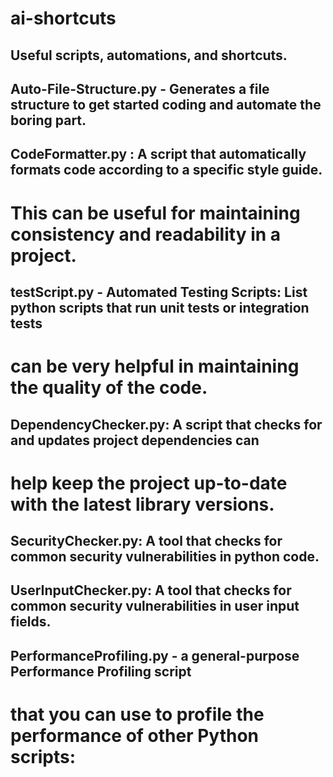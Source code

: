 # ai-shortcuts

## Useful scripts, automations, and shortcuts.

## Auto-File-Structure.py - Generates a file structure to get started coding and automate the boring part.
## CodeFormatter.py : A script that automatically formats code according to a specific style guide.
  # This can be useful for maintaining consistency and readability in a project.
## testScript.py - Automated Testing Scripts: List python scripts that run unit tests or integration tests 
  # can be very helpful in maintaining the quality of the code.
## DependencyChecker.py: A script that checks for and updates project dependencies can 
  # help keep the project up-to-date with the latest library versions.
## SecurityChecker.py: A tool that checks for common security vulnerabilities in python code.
## UserInputChecker.py: A tool that checks for common security vulnerabilities in user input fields.
## PerformanceProfiling.py - a general-purpose Performance Profiling script 
  # that you can use to profile the performance of other Python scripts:
